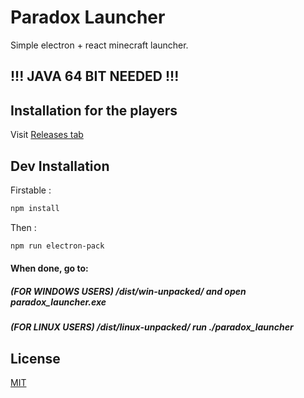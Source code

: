 # Paradox Launcher
Simple electron + react minecraft launcher.

## !!! JAVA 64 BIT NEEDED !!!


## Installation for the players

Visit [Releases tab](https://github.com/Rid1cc/Paradox_Launcher/releases)

## Dev Installation

Firstable :

```bash
npm install
```

Then :

```bash
npm run electron-pack
```

#### When done, go to: 
##### (FOR WINDOWS USERS) /dist/win-unpacked/ and open paradox_launcher.exe
##### (FOR LINUX USERS) /dist/linux-unpacked/ run ./paradox_launcher


## License
[MIT](https://choosealicense.com/licenses/mit/)
